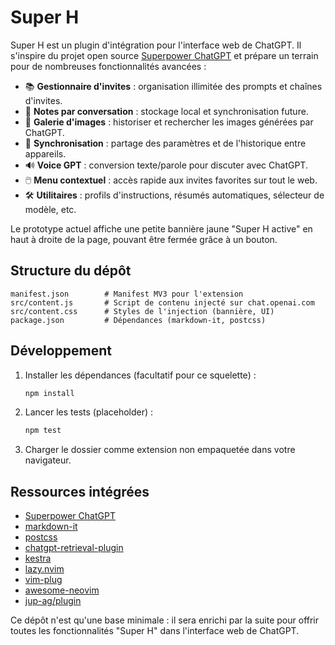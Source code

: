 # Super H

Super H est un plugin d'intégration pour l'interface web de ChatGPT. Il s'inspire du projet open source [Superpower ChatGPT](https://github.com/saeedezzati/superpower-chatgpt) et prépare un terrain pour de nombreuses fonctionnalités avancées :

- 📚 **Gestionnaire d'invites** : organisation illimitée des prompts et chaînes d'invites.
- 📝 **Notes par conversation** : stockage local et synchronisation future.
- 🌉 **Galerie d'images** : historiser et rechercher les images générées par ChatGPT.
- 🔄 **Synchronisation** : partage des paramètres et de l'historique entre appareils.
- 🔊 **Voice GPT** : conversion texte/parole pour discuter avec ChatGPT.
- 🖱️ **Menu contextuel** : accès rapide aux invites favorites sur tout le web.
- 🛠️ **Utilitaires** : profils d'instructions, résumés automatiques, sélecteur de modèle, etc.

Le prototype actuel affiche une petite bannière jaune "Super H active" en haut à droite de la page, pouvant être fermée grâce à un bouton.

## Structure du dépôt

```
manifest.json        # Manifest MV3 pour l'extension
src/content.js       # Script de contenu injecté sur chat.openai.com
src/content.css      # Styles de l'injection (bannière, UI)
package.json         # Dépendances (markdown-it, postcss)
```

## Développement

1. Installer les dépendances (facultatif pour ce squelette) :
   ```bash
   npm install
   ```
2. Lancer les tests (placeholder) :
   ```bash
   npm test
   ```
3. Charger le dossier comme extension non empaquetée dans votre navigateur.

## Ressources intégrées
- [Superpower ChatGPT](https://github.com/saeedezzati/superpower-chatgpt)
- [markdown-it](https://github.com/markdown-it/markdown-it)
- [postcss](https://github.com/postcss/postcss)
- [chatgpt-retrieval-plugin](https://github.com/openai/chatgpt-retrieval-plugin)
- [kestra](https://github.com/kestra-io/kestra)
- [lazy.nvim](https://github.com/folke/lazy.nvim)
- [vim-plug](https://github.com/junegunn/vim-plug)
- [awesome-neovim](https://github.com/rockerBOO/awesome-neovim)
- [jup-ag/plugin](https://github.com/jup-ag/plugin)

Ce dépôt n'est qu'une base minimale : il sera enrichi par la suite pour offrir toutes les fonctionnalités "Super H" dans l'interface web de ChatGPT.

